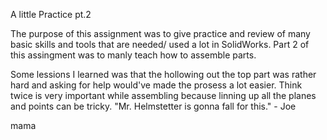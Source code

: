 A little Practice pt.2

The purpose of this assignment was to give practice and review of many basic skills and tools that are needed/ used a lot in SolidWorks.
Part 2 of this assingment was to manly teach how to assemble parts.





Some lessions I learned was that the hollowing out the top part was rather hard and asking for help would've made the prosess a lot easier. 
Think twice is very important   while assembling because linning up all the planes and points can be tricky. 
"Mr. Helmstetter is gonna fall for this." - Joe












































mama

